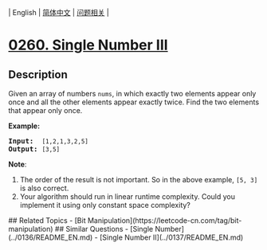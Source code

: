 
| English | [简体中文](README.md) | [问题相关](QUESTION.md) |
# [0260. Single Number III](https://leetcode-cn.com/problems/single-number-iii/)
## Description
<p>Given an array of numbers <code>nums</code>, in which exactly two elements appear only once and all the other elements appear exactly twice. Find the two elements that appear only once.</p>

<p><strong>Example:</strong></p>

<pre>
<strong>Input:</strong>  <code>[1,2,1,3,2,5]</code>
<strong>Output:</strong> <code>[3,5]</code></pre>

<p><b>Note</b>:</p>

<ol>
	<li>The order of the result is not important. So in the above example, <code>[5, 3]</code> is also correct.</li>
	<li>Your algorithm should run in linear runtime complexity. Could you implement it using only constant space complexity?</li>
</ol>
## Related Topics
- [Bit Manipulation](https://leetcode-cn.com/tag/bit-manipulation)
## Similar Questions
- [Single Number](../0136/README_EN.md)
- [Single Number II](../0137/README_EN.md)
